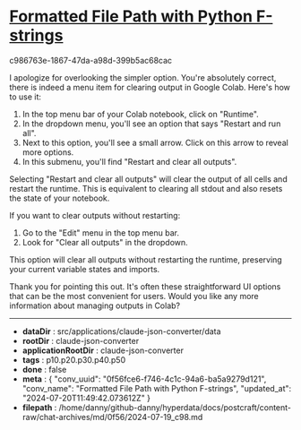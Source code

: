 # [Formatted File Path with Python F-strings](https://claude.ai/chat/0f56fce6-f746-4c1c-94a6-ba5a9279d121)

c986763e-1867-47da-a98d-399b5ac68cac

 I apologize for overlooking the simpler option. You're absolutely correct, there is indeed a menu item for clearing output in Google Colab. Here's how to use it:

1. In the top menu bar of your Colab notebook, click on "Runtime".
2. In the dropdown menu, you'll see an option that says "Restart and run all".
3. Next to this option, you'll see a small arrow. Click on this arrow to reveal more options.
4. In this submenu, you'll find "Restart and clear all outputs".

Selecting "Restart and clear all outputs" will clear the output of all cells and restart the runtime. This is equivalent to clearing all stdout and also resets the state of your notebook.

If you want to clear outputs without restarting:

1. Go to the "Edit" menu in the top menu bar.
2. Look for "Clear all outputs" in the dropdown.

This option will clear all outputs without restarting the runtime, preserving your current variable states and imports.

Thank you for pointing this out. It's often these straightforward UI options that can be the most convenient for users. Would you like any more information about managing outputs in Colab?

---

* **dataDir** : src/applications/claude-json-converter/data
* **rootDir** : claude-json-converter
* **applicationRootDir** : claude-json-converter
* **tags** : p10.p20.p30.p40.p50
* **done** : false
* **meta** : {
  "conv_uuid": "0f56fce6-f746-4c1c-94a6-ba5a9279d121",
  "conv_name": "Formatted File Path with Python F-strings",
  "updated_at": "2024-07-20T11:49:42.073612Z"
}
* **filepath** : /home/danny/github-danny/hyperdata/docs/postcraft/content-raw/chat-archives/md/0f56/2024-07-19_c98.md